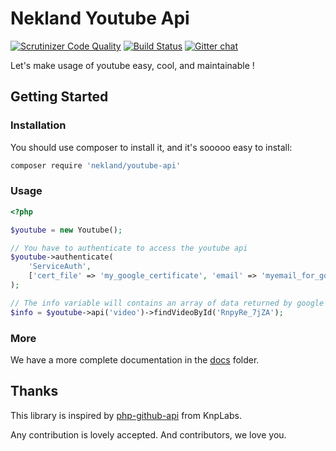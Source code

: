 Nekland Youtube Api
===================

[![Scrutinizer Code Quality](https://scrutinizer-ci.com/g/Nekland/YoutubeApi/badges/quality-score.png?s=eaea1fb6e36355023b61e50da0143f144e2e9e57)](https://scrutinizer-ci.com/g/Nekland/YoutubeApi/) [![Build Status](https://travis-ci.org/Nekland/YoutubeApi.svg?branch=master)](https://travis-ci.org/Nekland/YoutubeApi) [![Gitter chat](https://badges.gitter.im/Nekland/YoutubeApi.png)](https://gitter.im/Nekland/YoutubeApi)

Let's make usage of youtube easy, cool, and maintainable !



Getting Started
---------------

### Installation

You should use composer to install it, and it's sooooo easy to install:

```bash
composer require 'nekland/youtube-api'
```

### Usage

```php
<?php

$youtube = new Youtube();

// You have to authenticate to access the youtube api
$youtube->authenticate(
    'ServiceAuth',
    ['cert_file' => 'my_google_certificate', 'email' => 'myemail_for_google_service@googleapi_etc.com']
);

// The info variable will contains an array of data returned by google
$info = $youtube->api('video')->findVideoById('RnpyRe_7jZA');
```

### More

We have a more complete documentation in the [docs](docs/1.index.md) folder.

Thanks
------

This library is inspired by [php-github-api](https://github.com/KnpLabs/php-github-api) from KnpLabs.

Any contribution is lovely accepted. And contributors, we love you.
